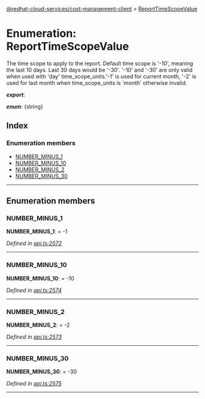 [@redhat-cloud-services/cost-management-client](../README.md) > [ReportTimeScopeValue](../enums/reporttimescopevalue.md)

# Enumeration: ReportTimeScopeValue

The time scope to apply to the report. Default time scope is '-10', meaning the last 10 days. Last 30 days would be '-30'. '-10' and '-30' are only valid when used with 'day' time\_scope\_units.'-1' is used for current month, '-2' is used for last month when time\_scope\_units is 'month' otherwise invalid.

*__export__*: 

*__enum__*: {string}

## Index

### Enumeration members

* [NUMBER_MINUS_1](reporttimescopevalue.md#number_minus_1)
* [NUMBER_MINUS_10](reporttimescopevalue.md#number_minus_10)
* [NUMBER_MINUS_2](reporttimescopevalue.md#number_minus_2)
* [NUMBER_MINUS_30](reporttimescopevalue.md#number_minus_30)

---

## Enumeration members

<a id="number_minus_1"></a>

###  NUMBER_MINUS_1

**NUMBER_MINUS_1**:  =  -1

*Defined in [api.ts:2572](https://github.com/RedHatInsights/javascript-clients/blob/master/packages/cost-management/api.ts#L2572)*

___
<a id="number_minus_10"></a>

###  NUMBER_MINUS_10

**NUMBER_MINUS_10**:  =  -10

*Defined in [api.ts:2574](https://github.com/RedHatInsights/javascript-clients/blob/master/packages/cost-management/api.ts#L2574)*

___
<a id="number_minus_2"></a>

###  NUMBER_MINUS_2

**NUMBER_MINUS_2**:  =  -2

*Defined in [api.ts:2573](https://github.com/RedHatInsights/javascript-clients/blob/master/packages/cost-management/api.ts#L2573)*

___
<a id="number_minus_30"></a>

###  NUMBER_MINUS_30

**NUMBER_MINUS_30**:  =  -30

*Defined in [api.ts:2575](https://github.com/RedHatInsights/javascript-clients/blob/master/packages/cost-management/api.ts#L2575)*

___


